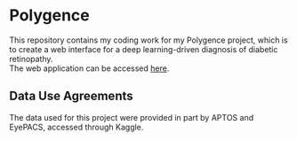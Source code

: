 # Polygence
This repository contains my coding work for my Polygence project, which is to create a web interface for a deep learning-driven diagnosis of diabetic retinopathy.<br />
The web application can be accessed [here](https://huggingface.co/spaces/csanjay/DR_Predictor).

## Data Use Agreements
The data used for this project were provided in part by APTOS and EyePACS, accessed through Kaggle.

